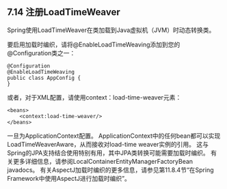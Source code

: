## 7.14 注册LoadTimeWeaver

Spring使用LoadTimeWeaver在类加载到Java虚拟机（JVM）时动态转换类。

要启用加载时编织，请将@EnableLoadTimeWeaving添加到您的@Configuration类之一：

```
@Configuration
@EnableLoadTimeWeaving
public class AppConfig {
}
```

或者，对于XML配置，请使用context：load-time-weaver元素：

```
<beans>
    <context:load-time-weaver/>
</beans>
```

一旦为ApplicationContext配置。 ApplicationContext中的任何bean都可以实现LoadTimeWeaverAware，从而接收对load-time weaver实例的引用。 这与Spring的JPA支持结合使用特别有用，其中JPA类转换可能需要加载时编织。 有关更多详细信息，请参阅LocalContainerEntityManagerFactoryBean javadocs。 有关AspectJ加载时编织的更多信息，请参见第11.8.4节“在Spring Framework中使用AspectJ进行加载时编织”。



